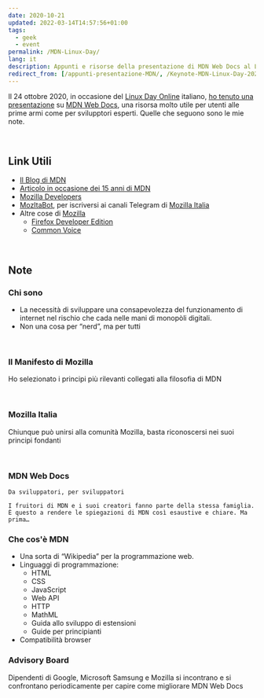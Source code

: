 ```yaml
---
date: 2020-10-21
updated: 2022-03-14T14:57:56+01:00
tags:
  - geek
  - event
permalink: /MDN-Linux-Day/
lang: it
description: Appunti e risorse della presentazione di MDN Web Docs al Linux Day 2020.
redirect_from: [/appunti-presentazione-MDN/, /Keynote-MDN-Linux-Day-2020/]
---
```

Il 24 ottobre 2020, in occasione del [Linux Day Online](https://linuxday.it/ 'Sito ufficiale Linux Day') italiano, [ho tenuto una presentazione](https://video.linux.it/videos/watch/091b3ba4-5ed0-4f31-b6f4-4cd06060c9bf 'La registrazione della presentazione') su [MDN Web Docs](https://mdn.dev 'MDN homepage'), una risorsa molto utile per utenti alle prime armi come per svilupptori esperti. Quelle che seguono sono le mie note.

<br>

## Link Utili

- [Il Blog di MDN](https://hacks.mozilla.org/category/mdn/ 'Il blog di MDN')
- [Articolo in occasione dei 15 anni di MDN](https://hacks.mozilla.org/2020/07/mdn-web-docs-15-years-young/)
- [Mozilla Developers](https://developer.mozilla.org)
- [MozItaBot](https://t.me/MozItaBot), per iscriversi ai canali Telegram di [Mozilla Italia](https://mozillaitalia.org)
- Altre cose di [Mozilla](https://mozilla.org/it)
	- [Firefox Developer Edition](https://www.mozilla.org/it/firefox/developer/)
	- [Common Voice](https://commonvoice.mozilla.org/it)

<br>

## Note

### Chi sono

- La necessità di sviluppare una consapevolezza del funzionamento di internet nel rischio che cada nelle mani di monopòli digitali.
- Non una cosa per “nerd”, ma per tutti

<br>

### Il Manifesto di Mozilla

Ho selezionato i principi più rilevanti collegati alla filosofia di MDN

<br>

### Mozilla Italia

Chiunque può unirsi alla comunità Mozilla, basta riconoscersi nei suoi principi fondanti

<br>


### MDN Web Docs

    Da sviluppatori, per sviluppatori

    I fruitori di MDN e i suoi creatori fanno parte della stessa famiglia. È questo a rendere le spiegazioni di MDN così esaustive e chiare. Ma prima…


### Che cos'è MDN

- Una sorta di “Wikipedia” per la programmazione web.
- Linguaggi di programmazione:
	- HTML
	- CSS
	- JavaScript
	- Web API
	- HTTP
	- MathML
	- Guida allo sviluppo di estensioni
	- Guide per principianti
- Compatibilità browser

### Advisory Board

Dipendenti di Google, Microsoft Samsung e Mozilla si incontrano e si confrontano periodicamente per capire come migliorare MDN Web Docs
